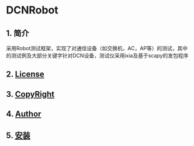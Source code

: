 # DCNRobot

## 1. 简介
采用Robot测试框架，实现了对通信设备（如交换机，AC，AP等）的测试，其中的测试例及大部分关键字针对DCN设备，测试仪采用ixia及基于scapy的发包程序

## 2. [License](./LICENSE.txt)

## 3. [CopyRight](./COPYRIGHT.txt)

## 4. [Author](./AUTHORS.txt)

## 5. [安装](https://github.com/mytliulei/DCNRobotInstallPackages/blob/master/README.md)

